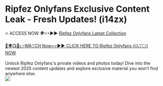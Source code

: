 # Ripfez Onlyfans Exclusive Content Leak - Fresh Updates! (i14zx)

🔥 ACCESS NOW 🌍==►► <a href="https://tinyurl.com/kvy9nzfs" rel="nofollow">Ripfez Onlyfans Latest Collection</a>
<br><br>
[🔴🌍📺📱👉WA𝚃CH Now==►► CLICK HERE TO Ripfez Onlyfans 𝚆𝙰𝚃𝙲𝙷 NOW](https://tinyurl.com/kvy9nzfs)
<br><br>
Unlock Ripfez Onlyfans's private videos and photos today! Dive into the newest 2025 content updates and explore exclusive material you won’t find anywhere else.
<br>
<a href="https://tinyurl.com/kvy9nzfs" rel="nofollow" data-target="animated-image.originalLink"><img src="https://camo.githubusercontent.com/8a4f000d20f83aca3bf7ec5f350d767afa0574a8a352519fd8cfa583a6f93a33/68747470733a2f2f692e696d6775722e636f6d2f644a486b345a712e676966" data-canonical-src="https://i.imgur.com/dJHk4Zq.gif" style="max-width: 100%; display: inline-block;" data-target="animated-image.originalImage"></a>
<br>
